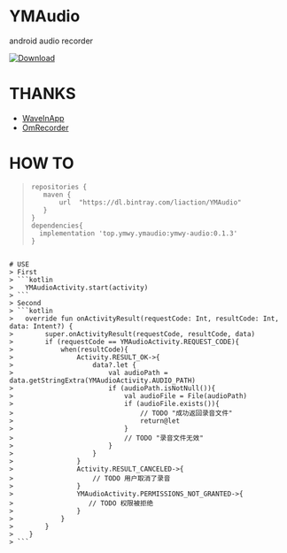 # YMAudio
android audio recorder

[ ![Download](https://api.bintray.com/packages/liaction/ymwycs/YMAudio/images/download.svg?version=0.1.3) ](https://bintray.com/liaction/ymwycs/YMAudio/0.1.3/link)

# THANKS
- [WaveInApp](https://github.com/Cleveroad/WaveInApp)
- [OmRecorder](https://github.com/kailash09dabhi/OmRecorder)

# HOW TO

>```
>repositories {
>    maven {
>        url  "https://dl.bintray.com/liaction/YMAudio"
>    }
>}
>dependencies{
>	implementation 'top.ymwy.ymaudio:ymwy-audio:0.1.3'
>}
```

# USE
> First
> ```kotlin
> 	YMAudioActivity.start(activity)
> ```
> Second
> ```kotlin
> 	override fun onActivityResult(requestCode: Int, resultCode: Int, data: Intent?) {
>        super.onActivityResult(requestCode, resultCode, data)
>        if (requestCode == YMAudioActivity.REQUEST_CODE){
>            when(resultCode){
>                Activity.RESULT_OK->{
>                    data?.let {
>                        val audioPath = data.getStringExtra(YMAudioActivity.AUDIO_PATH)
>                        if (audioPath.isNotNull()){
>                            val audioFile = File(audioPath)
>                            if (audioFile.exists()){
>                                // TODO "成功返回录音文件"
>                                return@let
>                            }
>                            // TODO "录音文件无效"
>                        }
>                    }
>                }
>                Activity.RESULT_CANCELED->{
>                    // TODO 用户取消了录音
>                }
>                YMAudioActivity.PERMISSIONS_NOT_GRANTED->{
>                   // TODO 权限被拒绝
>                }
>            }
>        }
>    }
> ```
